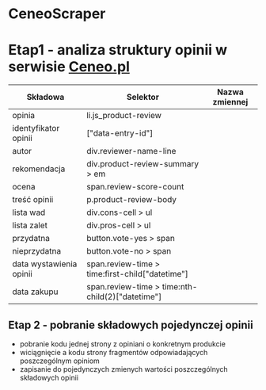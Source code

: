 # CeneoScraper
# Etap1 - analiza struktury opinii w serwisie [Ceneo.pl](https://www.ceneo.pl)
|Składowa                |Selektor                                        |Nazwa zmiennej|
|------------------------|------------------------------------------------|--------------|
|opinia                  |li.js_product-review                            |              |
|identyfikator opinii    |["data-entry-id"]                               |              |
|autor                   |div.reviewer-name-line                          |              |
|rekomendacja            |div.product-review-summary > em                 |              |
|ocena                   |span.review-score-count                         |              |
|treść opinii            |p.product-review-body                           |              |
|lista wad               |div.cons-cell > ul                              |              |
|lista zalet             |div.pros-cell > ul                              |              |
|przydatna               |button.vote-yes > span                          |              |
|nieprzydatna            |button.vote-no > span                           |              |
|data wystawienia opinii |span.review-time > time:first-child["datetime"] |              |
|data zakupu             |span.review-time > time:nth-child(2)["datetime"]|              |
## Etap 2 - pobranie składowych pojedynczej opinii
- pobranie kodu jednej strony z opiniani o konkretnym produkcie
- wiciągnięcie a kodu strony fragmentów odpowiadających poszczególnym opiniom
- zapisanie do pojedynczych zmienych wartości poszczególnych składowych opinii